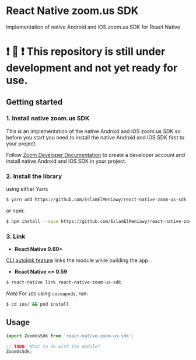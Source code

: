 # React Native zoom.us SDK
Implementation of native Android and iOS zoom.us SDK for React Native

# :exclamation: :rotating_light: :exclamation: This repository is still under development and not yet ready for use.

## Getting started

### 1. Install native zoom.us SDK
This is an implementation of the native Android and iOS zoom.us SDK so before you start you need to install the native Android and iOS SDK first to your project.

Follow [Zoom Developer Documentation](https://marketplace.zoom.us/docs/guides) to create a developer account and install native Android and iOS SDK in your project.

### 2. Install the library
using either Yarn:

```bash
$ yarn add https://github.com/EslamElMeniawy/react-native-zoom-us-sdk
```

or npm:

```bash
$ npm install --save https://github.com/EslamElMeniawy/react-native-zoom-us-sdk
```

### 3. Link

- **React Native 0.60+**


[CLI autolink feature](https://github.com/react-native-community/cli/blob/master/docs/autolinking.md) links the module while building the app. 


- **React Native <= 0.59**


```bash
$ react-native link react-native-zoom-us-sdk
```

*Note* For `iOS` using `cocoapods`, run:

```bash
$ cd ios/ && pod install
```

## Usage
```javascript
import ZoomUsSdk from 'react-native-zoom-us-sdk';

// TODO: What to do with the module?
ZoomUsSdk;
```

